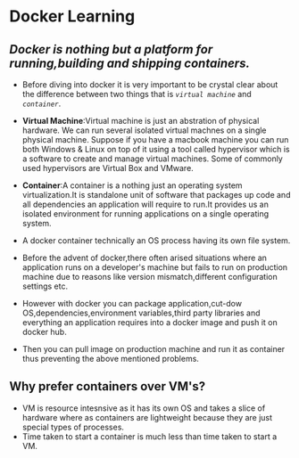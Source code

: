 # **Docker Learning**

## *Docker is nothing but a platform for running,building and shipping containers.*


- Before diving into docker it is very important to be crystal clear about the difference between two things that is *`virtual machine`* and *`container`*.

- **Virtual Machine**:Virtual machine is just an abstration of physical hardware. We can run several isolated virtual machnes on a single physical machine. Suppose if you have a macbook machine you can run both Windows & Linux on top of it using a tool called hypervisor which is a software to create and  manage virtual machines. Some of commonly used hypervisors are Virtual Box and VMware.

- **Container**:A container is a nothing just an operating system virtualization.It is standalone unit of software that packages up code and all dependencies an application will require to run.It provides us an isolated environment for running applications on a single operating system.

- A docker container technically an OS process having its own file system.

- Before the advent of docker,there often arised situations where an application runs on a developer's machine but fails to run on production machine due to reasons like version mismatch,different configuration settings etc.

- However with docker you can package application,cut-dow OS,dependencies,environment variables,third party libraries and everything an application requires into a docker image and push it on docker hub.
  
- Then you can pull image on production machine and run it as container thus preventing the above mentioned problems.
  

## Why prefer containers over VM's?

- VM is resource intesnsive as it has its own OS and takes a slice of hardware where as containers are lightweight because they are just special types of processes.
- Time taken to start a container is much less than time taken to start a VM.